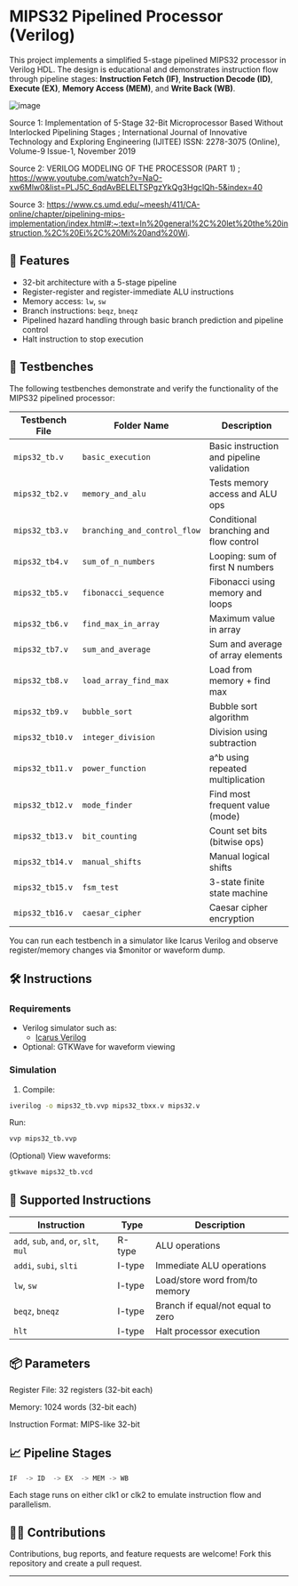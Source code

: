 # MIPS32 Pipelined Processor (Verilog)

This project implements a simplified 5-stage pipelined MIPS32 processor in Verilog HDL. The design is educational and demonstrates instruction flow through pipeline stages: **Instruction Fetch (IF)**, **Instruction Decode (ID)**, **Execute (EX)**, **Memory Access (MEM)**, and **Write Back (WB)**.

![image](https://github.com/user-attachments/assets/1be8173e-3df3-4fc3-a582-f84149911e94)

Source 1: Implementation of 5-Stage 32-Bit Microprocessor Based Without Interlocked Pipelining Stages ; International Journal of Innovative Technology and Exploring Engineering (IJITEE)
ISSN: 2278-3075 (Online), Volume-9 Issue-1, November 2019

Source 2: VERILOG MODELING OF THE PROCESSOR (PART 1) ; https://www.youtube.com/watch?v=NaO-xw6Mlw0&list=PLJ5C_6qdAvBELELTSPgzYkQg3HgclQh-5&index=40

Source 3: https://www.cs.umd.edu/~meesh/411/CA-online/chapter/pipelining-mips-implementation/index.html#:~:text=In%20general%2C%20let%20the%20instruction,%2C%20Ei%2C%20Mi%20and%20Wi.

## 📌 Features

- 32-bit architecture with a 5-stage pipeline
- Register-register and register-immediate ALU instructions
- Memory access: `lw`, `sw`
- Branch instructions: `beqz`, `bneqz`
- Pipelined hazard handling through basic branch prediction and pipeline control
- Halt instruction to stop execution

## 🧪 Testbenches
The following testbenches demonstrate and verify the functionality of the MIPS32 pipelined processor:


| Testbench File  | Folder Name                  | Description                               |
| --------------- | ---------------------------- | ----------------------------------------- |
| `mips32_tb.v`   | `basic_execution`            | Basic instruction and pipeline validation |
| `mips32_tb2.v`  | `memory_and_alu`             | Tests memory access and ALU ops           |
| `mips32_tb3.v`  | `branching_and_control_flow` | Conditional branching and flow control    |
| `mips32_tb4.v`  | `sum_of_n_numbers`           | Looping: sum of first N numbers           |
| `mips32_tb5.v`  | `fibonacci_sequence`         | Fibonacci using memory and loops          |
| `mips32_tb6.v`  | `find_max_in_array`          | Maximum value in array                    |
| `mips32_tb7.v`  | `sum_and_average`            | Sum and average of array elements         |
| `mips32_tb8.v`  | `load_array_find_max`        | Load from memory + find max               |
| `mips32_tb9.v`  | `bubble_sort`                | Bubble sort algorithm                     |
| `mips32_tb10.v` | `integer_division`           | Division using subtraction                |
| `mips32_tb11.v` | `power_function`             | a^b using repeated multiplication         |
| `mips32_tb12.v` | `mode_finder`                | Find most frequent value (mode)           |
| `mips32_tb13.v` | `bit_counting`               | Count set bits (bitwise ops)              |
| `mips32_tb14.v` | `manual_shifts`              | Manual logical shifts                     |
| `mips32_tb15.v` | `fsm_test`                   | 3-state finite state machine              |
| `mips32_tb16.v` | `caesar_cipher`              | Caesar cipher encryption                  |


You can run each testbench in a simulator like Icarus Verilog and observe register/memory changes via $monitor or waveform dump.


## 🛠️ Instructions

### Requirements

- Verilog simulator such as:
  - [Icarus Verilog](http://iverilog.icarus.com/)
- Optional: GTKWave for waveform viewing

### Simulation

1. Compile:

```sh
iverilog -o mips32_tb.vvp mips32_tbxx.v mips32.v
```

Run:

```sh
vvp mips32_tb.vvp
```

(Optional) View waveforms:

```sh
gtkwave mips32_tb.vcd
```

## 🧪 Supported Instructions

| Instruction                             | Type   | Description                          |
|-----------------------------------------|--------|--------------------------------------|
| `add`, `sub`, `and`, `or`, `slt`, `mul` | R-type | ALU operations                       |
| `addi`, `subi`, `slti`                  | I-type | Immediate ALU operations             |
| `lw`, `sw`                              | I-type | Load/store word from/to memory       |
| `beqz`, `bneqz`                         | I-type | Branch if equal/not equal to zero    |
| `hlt`                                   | I-type | Halt processor execution             |


## 📦 Parameters
Register File: 32 registers (32-bit each)

Memory: 1024 words (32-bit each)

Instruction Format: MIPS-like 32-bit

## 📈 Pipeline Stages
```rust
IF  -> ID  -> EX  -> MEM -> WB
```
Each stage runs on either clk1 or clk2 to emulate instruction flow and parallelism.


## 🙋‍♂️ Contributions
Contributions, bug reports, and feature requests are welcome! Fork this repository and create a pull request.

---

